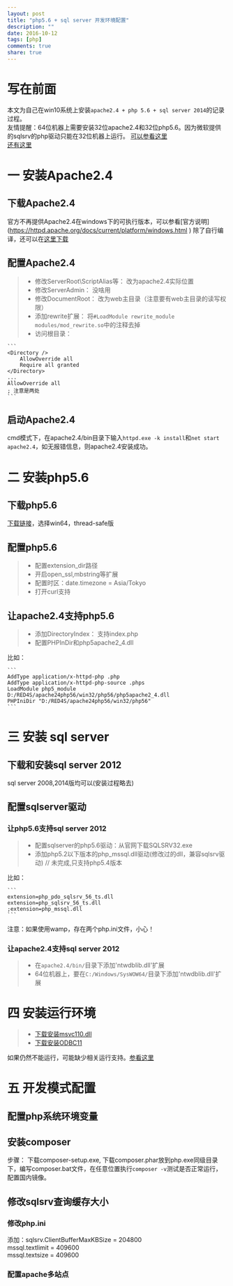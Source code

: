 ```yaml
---
layout: post
title: "php5.6 + sql server 开发环境配置"
description: ""
date: 2016-10-12
tags: [php]
comments: true
share: true
---
```


# 写在前面 
本文为自己在win10系统上安装`apache2.4 + php 5.6 + sql server 2014`的记录过程。  
友情提醒：64位机器上需要安装32位apache2.4和32位php5.6。因为微软提供的sqlsrv的php驱动只能在32位机器上运行。
[可以参看这里](http://stackoverflow.com/questions/22530231/sqlsrv-php-for-sql-server-for-is-not-a-valid-win32-application)    
[还有这里](http://stackoverflow.com/questions/20693824/configuration-issues-with-sqlsrv-for-php-for-mssql)

# 一 安装Apache2.4
## 下载Apache2.4
官方不再提供Apache2.4在windows下的可执行版本，可以参看[官方说明] (https://httpd.apache.org/docs/current/platform/windows.html )
除了自行编译，还可以在[这里下载](https://www.apachelounge.com/download/)
## 配置Apache2.4

> * 修改ServerRoot\ScriptAlias等： 改为apache2.4实际位置  
> * 修改ServerAdmin： 没啥用  
> * 修改DocumentRoot： 改为web主目录（注意要有web主目录的读写权限）  
> * 添加rewrite扩展： 将`#LoadModule rewrite_module modules/mod_rewrite.so`中的注释去掉  
> * 访问根目录：  

    ```
    <Directory />
        AllowOverride all
        Require all granted
    </Directory>
    ...
    AllowOverride all
    ; 注意是两处
    ```

## 启动Apache2.4
cmd模式下，在apache2.4/bin目录下输入`httpd.exe -k install`和`net start apache2.4`，如无报错信息，则apache2.4安装成功。

# 二 安装php5.6

## 下载php5.6
[下载链接](http://windows.php.net/download#php-5.6)，选择win64，thread-safe版

## 配置php5.6

> * 配置extension_dir路径  
> * 开启open_ssl,mbstring等扩展  
> * 配置时区：date.timezone = Asia/Tokyo  
> * 打开curl支持  

## 让apache2.4支持php5.6

> * 添加DirectoryIndex： 支持index.php  
> * 配置PHPInDir和php5apache2_4.dll  

比如：

    ```
    AddType application/x-httpd-php .php
    AddType application/x-httpd-php-source .phps
    LoadModule php5_module D:/RED4S/apache24php56/win32/php56/php5apache2_4.dll
    PHPIniDir "D:/RED4S/apache24php56/win32/php56"
    ```
    
# 三 安装 sql server
## 下载和安装sql server 2012
sql server 2008,2014版均可以(安装过程略去)
## 配置sqlserver驱动

### 让php5.6支持sql server 2012
> * 配置sqlserver的php5.6驱动：从官网下载SQLSRV32.exe  
> * 添加php5.2以下版本的php_mssql.dll驱动(修改过的dll，兼容sqlsrv驱动) // 未完成,只支持php5.4版本 
 
比如：

    ```
    extension=php_pdo_sqlsrv_56_ts.dll
    extension=php_sqlsrv_56_ts.dll
    ;extension=php_mssql.dll
    ```

注意：如果使用wamp，存在两个php.ini文件，小心！
### 让apache2.4支持sql server 2012
> * 在`apache2.4/bin/`目录下添加'ntwdblib.dll'扩展    
> * 64位机器上，要在`C:/Windows/SysWOW64/`目录下添加'ntwdblib.dll'扩展

# 四 安装运行环境

> * [下载安装msvc110.dll](https://www.microsoft.com/zh-CN/download/details.aspx?id=30679)  
> * [下载安装ODBC11](https://msdn.microsoft.com/zh-cn/library/cc296170(v=sql.105).aspx)

如果仍然不能运行，可能缺少相关运行支持。[参看这里](http://stackoverflow.com/questions/34215395/wamp-wont-turn-green-vcruntime140-dll-error)
# 五 开发模式配置

## 配置php系统环境变量

## 安装composer
步骤： 下载composer-setup.exe, 下载composer.phar放到php.exe同级目录下，编写composer.bat文件，在任意位置执行`composer -v`测试是否正常运行，配置国内镜像。
## 修改sqlsrv查询缓存大小

### 修改php.ini 
添加：sqlsrv.ClientBufferMaxKBSize  = 204800  
mssql.textlimit = 409600  
mssql.textsize = 409600 
### 配置apache多站点

